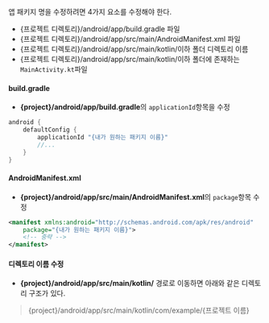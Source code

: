 앱 패키지 명을 수정하려면 4가지 요소를 수정해야 한다.

- {프로젝트 디렉토리}/android/app/build.gradle 파일
- {프로젝트 디렉토리}/android/app/src/main/AndroidManifest.xml 파일
- {프로젝트 디렉토리}/android/app/src/main/kotlin/이하 폴더 디렉토리 이름
- {프로젝트 디렉토리}/android/app/src/main/kotlin/이하 폴더에 존재하는 `MainActivity.kt`파일
#### build.gradle
- **{project}/android/app/build.gradle**의 `applicationId`항목을 수정
```java
android {
	defaultConfig {
		applicationId "{내가 원하는 패키지 이름}"
		//...
	}
}
```
#### AndroidManifest.xml
- **{project}/android/app/src/main/AndroidManifest.xml**의 `package`항목 수정
```xml
<manifest xmlns:android="http://schemas.android.com/apk/res/android"
	package="{내가 원하는 패키지 이름}">
	<!-- 중략 -->
</manifest>
```

#### 디렉토리 이름 수정
- **{project}/android/app/src/main/kotlin/** 경로로 이동하면 아래와 같은 디렉토리 구조가 있다.
>{project}/android/app/src/main/kotlin/com/example/{프로젝트 이름}

